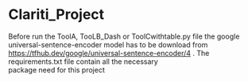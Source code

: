 # Clariti_Project
 Before run the ToolA, TooLB_Dash or ToolCwithtable.py file the google universal-sentence-encoder model has to be download 
 from https://tfhub.dev/google/universal-sentence-encoder/4 . The requirements.txt file contain all the necessary  
 package need for this project
